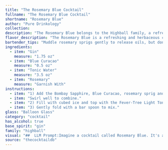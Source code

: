 ```yaml
---
title: "The Rosemary Blue Cocktail"
fullname: "The Rosemary Blue Cocktail"
shortname: "Rosemary Blue"
author: "Pure Drinkology"
collection:
description: "The Rosemary Blue belongs to the Highball family, a refreshing group of long drinks typically featuring a spirit, a mixer, and often a garnish. This contemporary twist on the classic Gin & Tonic incorporates the herbaceous notes of rosemary, bringing a modern touch to a timeless favorite. "
flavor_description: "The Rosemary Blue is a refreshing and herbaceous cocktail with a balanced sweetness. The gin provides a juniper-forward base, while the Blue Curacao adds a touch of sweetness and a vibrant blue hue. Rosemary sprigs impart a fragrant, earthy note, and the tonic water adds a subtle bitterness and a crisp, bubbly texture. "
bartender_tips: "Muddle rosemary sprigs gently to release oils, but don't bruise them.  Use a good quality gin for a balanced flavor. For a stronger rosemary flavor, use fresh rosemary.  Chill all ingredients before mixing to ensure a refreshing drink.  Garnish with a rosemary sprig and a lime wedge. "
ingredients:
  - item: "Gin"
    measure: "1.75 oz"
  - item: "Blue Curacao"
    measure: "0.5 oz"
  - item: "Tonic Water"
    measure: "3.5 oz"
  - item: "Rosemary"
    measure: "Garnish With"
instructions:
  - item: "1) Add the Bombay Sapphire, Blue Curacao, rosemary sprig and gently squeezed lemon wedge to a balloon glass."
  - item: "Swirl well to combine."
  - item: "2) Fill with cubed ice and top with the Fever-Tree Light Tonic Water."
  - item: "3) Gently fold with a bar spoon to mix."
glass: "Balloon Glass"
category: "cocktail"
has_alcohol: true
base_spirit: "gin"
family: "highball"
visual: "##  LLM Prompt:Imagine a cocktail called Rosemary Blue. It's a visually stunning drink with a delicate balance of flavors. Describe the appearance of this cocktail in detail, focusing on the following:* **Color:** The drink has a vibrant, electric blue hue thanks to the Blue Curacao.* **Clarity:** The tonic water adds a gentle fizz and makes the drink appear slightly cloudy.* **Garnish:**  A sprig of fresh rosemary is the main garnish, its vibrant green contrasting beautifully with the blue hue. * **Glassware:** The drink is served in a tall, slender highball glass, allowing the vibrant color to shine.* **Other details:** Any other interesting visual details, like the presence of tiny bubbles or the way the light dances on the surface of the drink. Focus on creating a vivid and evocative description that captures the visual appeal of the Rosemary Blue cocktail.  "
source: "thecocktaildb"
---
```


